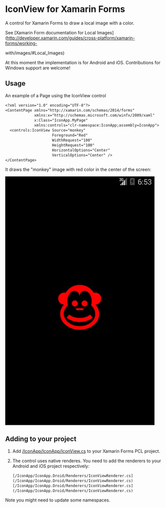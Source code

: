 IconView for Xamarin Forms
===================

A control for Xamarin Forms to draw a local image with a color.

See [Xamarin Form documentation for Local Images](http://developer.xamarin.com/guides/cross-platform/xamarin-forms/working-

with/images/#Local_Images) 

At this moment the implementation is for Android and iOS. Contributions for Windows support are welcome!


Usage
-------

An example of a Page using the IconView control

    <?xml version="1.0" encoding="UTF-8"?>
    <ContentPage xmlns="http://xamarin.com/schemas/2014/forms"
                 xmlns:x="http://schemas.microsoft.com/winfx/2009/xaml"
                 x:Class="IconApp.MyPage"
                 xmlns:controls="clr-namespace:IconApp;assembly=IconApp">
      <controls:IconView Source="monkey"
                         Foreground="Red"
                         WidthRequest="100"
                         HeightRequest="100"
                         HorizontalOptions="Center"
                         VerticalOptions="Center" />
    </ContentPage>

It draws the "monkey" image with red color in the center of the screen:

![Android screenshot](s.jpg)


Adding to your project
-----------------------

1. Add [/IconApp/IconApp/IconView.cs](/IconApp/IconApp/IconView.cs) to your Xamarin Forms PCL project.

2. The control uses native renderes. You need to add the renderers to your Android and iOS project respectively:

       [/IconApp/IconApp.Droid/Renderers/IconViewRenderer.cs](/IconApp/IconApp.Droid/Renderers/IconViewRenderer.cs)
       [/IconApp/IconApp.Droid/Renderers/IconViewRenderer.cs](/IconApp/IconApp.Droid/Renderers/IconViewRenderer.cs)

Note you might need to update some namespaces.
